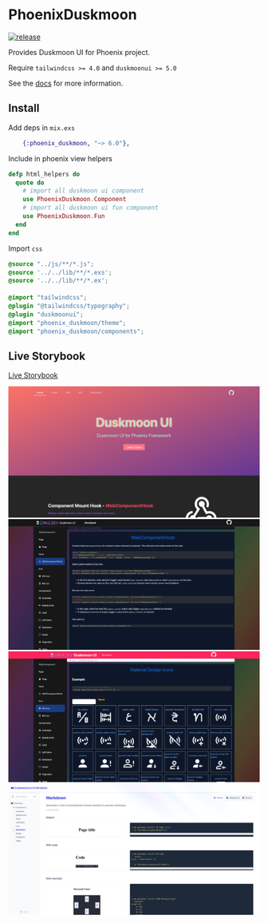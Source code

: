 # PhoenixDuskmoon

[![release](https://github.com/gsmlg-dev/phoenix-duskmoon-ui/actions/workflows/test-and-release.yml/badge.svg)](https://github.com/gsmlg-dev/phoenix-duskmoon-ui/actions/workflows/test-and-release.yml)

Provides Duskmoon UI for Phoenix project.

Require `tailwindcss >= 4.0` and `duskmoonui >= 5.0`

See the [docs](https://hexdocs.pm/phoenix_duskmoon/) for more information.


## Install

Add deps in `mix.exs`
```elixir
    {:phoenix_duskmoon, "~> 6.0"},
```

Include in phoenix view helpers

```elixir
defp html_helpers do
  quote do
    # import all duskmoon ui component
    use PhoenixDuskmoon.Component
    # import all duskmoon ui fun component
    use PhoenixDuskmoon.Fun
  end
end
```

Import `css`

```css
@source "../js/**/*.js";
@source '../../lib/**/*.exs';
@source '../../lib/**/*.ex';

@import "tailwindcss";
@plugin "@tailwindcss/typography";
@plugin "duskmoonui";
@import "phoenix_duskmoon/theme";
@import "phoenix_duskmoon/components";
```

## Live Storybook

[Live Storybook](https://duskmoon-storybook.gsmlg.dev)

![](screenshots/1.png)
![](screenshots/2.png)
![](screenshots/3.png)
![](screenshots/4.png)
